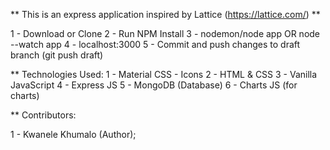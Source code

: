 ** This is an express application inspired by Lattice (https://lattice.com/) **

1 - Download or Clone
2 - Run NPM Install
3 - nodemon/node app OR node --watch app
4 - localhost:3000
5 - Commit and push changes to draft branch (git push draft)


** Technologies Used: 
1 - Material CSS - Icons
2 - HTML & CSS
3 - Vanilla JavaScript
4 - Express JS
5 - MongoDB (Database)
6 - Charts JS (for charts)


** Contributors: 

1 - Kwanele Khumalo (Author);
